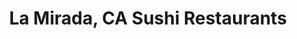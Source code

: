 ---
layout: city
title: La Mirada, CA Sushi Restaurants
permalink: /california/la-mirada/
stateAbbr: CA
stateName: California
cityName: La Mirada

---